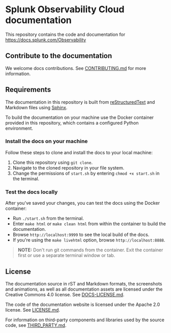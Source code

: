 # Splunk Observability Cloud documentation

This repository contains the code and documentation for https://docs.splunk.com/Observability

## Contribute to the documentation

We welcome docs contributions. See [CONTRIBUTING.md](CONTRIBUTING.md) for more information.

## Requirements

The documentation in this repository is built from [reStructuredText](https://docutils.sourceforge.io/rst.html) and Markdown files using [Sphinx](https://www.sphinx-doc.org/en/master/).

To build the documentation on your machine use the Docker container provided in this repository, which contains a configured Python environment.

### Install the docs on your machine

Follow these steps to clone and install the docs to your local machine:

1. Clone this repository using `git clone`.
2. Navigate to the cloned repository in your file system.
3. Change the permissions of `start.sh` by entering `chmod +x start.sh` in the terminal.

### Test the docs locally

After you've saved your changes, you can test the docs using the Docker container:

- Run `./start.sh` from the terminal.
- Enter `make html` or `make clean html` from within the container to build the documentation.
- Browse `http://localhost:9999` to see the local build of the docs. 
- If you're using the `make livehtml` option, browse `http://localhost:8888`.

> **NOTE:** Don't run git commands from the container. Exit the container first or use a separate terminal window or tab.

## License

The documentation source in rST and Markdown formats, the screenshots and animations, as well as all documentation assets are licensed under the Creative Commons 4.0 license. See [DOCS-LICENSE.md](DOCS-LICENSE).

The code of the documentation website is licensed under the Apache 2.0 license. See [LICENSE.md](LICENSE).

For information on third-party components and libraries used by the source code, see [THIRD_PARTY.md](THIRD_PARTY).